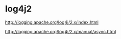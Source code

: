 # log4j2

http://logging.apache.org/log4j/2.x/index.html

http://logging.apache.org/log4j/2.x/manual/async.html
